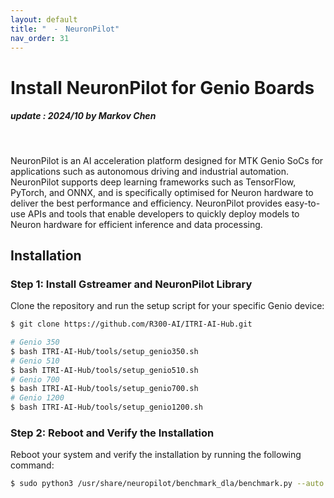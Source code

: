 ```yaml
---
layout: default
title: "　-　NeuronPilot"
nav_order: 31
---
```


# Install NeuronPilot for Genio Boards
##### update : 2024/10 by Markov Chen
<br>

NeuronPilot is an AI acceleration platform designed for MTK Genio SoCs for applications such as autonomous driving and industrial automation. NeuronPilot supports deep learning frameworks such as TensorFlow, PyTorch, and ONNX, and is specifically optimised for Neuron hardware to deliver the best performance and efficiency. NeuronPilot provides easy-to-use APIs and tools that enable developers to quickly deploy models to Neuron hardware for efficient inference and data processing.

## Installation

### Step 1: Install Gstreamer and NeuronPilot Library
Clone the repository and run the setup script for your specific Genio device:

```bash
$ git clone https://github.com/R300-AI/ITRI-AI-Hub.git

# Genio 350
$ bash ITRI-AI-Hub/tools/setup_genio350.sh
# Genio 510
$ bash ITRI-AI-Hub/tools/setup_genio510.sh
# Genio 700
$ bash ITRI-AI-Hub/tools/setup_genio700.sh
# Genio 1200
$ bash ITRI-AI-Hub/tools/setup_genio1200.sh
```

### Step 2: Reboot and Verify the Installation
Reboot your system and verify the installation by running the following command:

```bash
$ sudo python3 /usr/share/neuropilot/benchmark_dla/benchmark.py --auto
```
